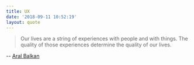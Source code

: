 ```yaml
---
title: UX
date: '2018-09-11 10:52:19'
layout: quote
---
```

> Our lives are a string of experiences with people and with things. The quality of those experiences determine the quality of our lives.

\-- [Aral Balkan](https://twitter.com/aral/status/194359821305253888)
